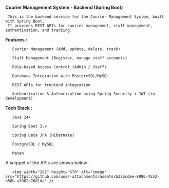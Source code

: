 **Courier Management System - Backend (Spring Boot)**

     This is the backend service for the Courier Management System, built with Spring Boot.
     It provides REST APIs for courier management, staff management, authentication, and tracking.



**Features :**

       Courier Management (Add, update, delete, track)
       
       Staff Management (Register, manage staff accounts)
       
       Role-based Access Control (Admin / Staff)
       
       Database Integration with PostgreSQL/MySQL
       
       REST APIs for frontend integration
       
       Authentication & Authorization using Spring Security + JWT (in development)



**Tech Stack :**

       Java 24+
       
       Spring Boot 3.x
       
       Spring Data JPA (Hibernate)
       
       PostgreSQL / MySQL
       
       Maven



A snippet of the APIs are shown below : 

       <img width="281" height="570" alt="image" src="https://github.com/user-attachments/assets/b326cdee-8906-4553-b58b-a3982c76d1da" />


